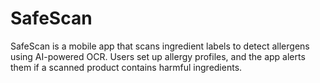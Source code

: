 # SafeScan
SafeScan is a mobile app that scans ingredient labels to detect allergens using AI-powered OCR. Users set up allergy profiles, and the app alerts them if a scanned product contains harmful ingredients.  
